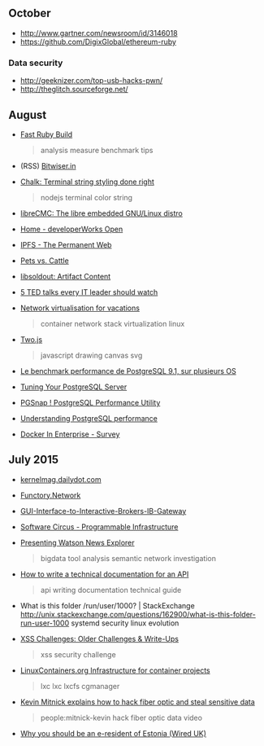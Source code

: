 
## October

* http://www.gartner.com/newsroom/id/3146018
* https://github.com/DigixGlobal/ethereum-ruby

### Data security 

* http://geeknizer.com/top-usb-hacks-pwn/
* http://theglitch.sourceforge.net/

## August

* [Fast Ruby Build](
  https://github.com/JuanitoFatas/fast-ruby)
  > analysis measure benchmark tips

* (RSS) [Bitwiser.in](
  http://bitwiser.in/)
  
* [Chalk: Terminal string styling done right](
  https://github.com/chalk/chalk)
  > nodejs terminal color string

* [libreCMC: The libre embedded GNU/Linux distro](
  https://librecmc.org/)

* [Home - developerWorks Open](
  https://developer.ibm.com/open/)
  
* [IPFS - The Permanent Web](
  https://github.com/ipfs/ipfs/)
  

* [Pets vs. Cattle](
  http://deis.com/blog/2015/pets-vs-cattle)

* [libsoldout: Artifact Content](
  http://fossil.instinctive.eu/libsoldout/artifact/1e22b7962dfba92c28f4916609746045dbe29a90)
  
* [5 TED talks every IT leader should watch](
  https://enterprisersproject.com/article/2015/7/5-ted-talks-every-it-leader-should-watch)

* [Network virtualisation for vacations](
  http://linuxfr.org/users/tankey/journaux/vacances-reseaux-hostiles)
  > container network stack virtualization linux

* [Two.js](
  https://jonobr1.github.io/two.js/)
  > javascript drawing canvas svg
  
* [Le benchmark performance de PostgreSQL 9.1, sur plusieurs OS](
  http://www.unix-experience.fr/2013/benchmark-comparatif-postgresql-9-1/)

* [Tuning Your PostgreSQL Server](
  https://wiki.postgresql.org/wiki/)

* [PGSnap ! PostgreSQL Performance Utility](
  http://pgsnap.projects.pgfoundry.org/)

* [Understanding PostgreSQL performance](
  http://www.craigkerstiens.com/2012/10/01/understanding-postgres-performance)

* [Docker In Enterprise - Survey](
  https://www.surveymonkey.com/r/?sm=KKFGNRVrhSSeAV7OzaMmWz64uH%2bM4pFuERLZiLBK3QagbSCQnkdrEerJ2lriKFO6gYxrLuWFX11tGCrXhnRuOA%3d%3d)

## July 2015

* [kernelmag.dailydot.com](
  http://kernelmag.dailydot.com/)

* [Functory.Network](
  https://www.lri.fr/~filliatr/functory/doc/Functory.Network.html)

* [GUI-Interface-to-Interactive-Brokers-IB-Gateway](
  https://github.com/virusme/GUI-Interface-to-Interactive-Brokers-IB-Gateway)

* [Software Circus - Programmable Infrastructure](
  http://softwarecircus.io/)

* [Presenting Watson News Explorer](
  https://developer.ibm.com/watson/blog/2015/07/20/presenting-watson-news-explorer/)
  > bigdata tool analysis semantic network investigation

* [How to write a technical documentation for an API](
  http://api-writing.blogspot.fr/)
  > api writing documentation technical guide

* What is this folder /run/user/1000? | StackExchange
  http://unix.stackexchange.com/questions/162900/what-is-this-folder-run-user-1000
  systemd security linux evolution

* [XSS Challenges: Older Challenges & Write-Ups](
  https://github.com/cure53/XSSChallengeWiki/wiki/Older-Challenges-and-Write-Ups)
  > xss security challenge

* [LinuxContainers.org Infrastructure for container projects](
  https://linuxcontainers.org/)
  > lxc lxc lxcfs cgmanager

* [Kevin Mitnick explains how to hack fiber optic and steal sensitive data](
  https://www.youtube.com/watch?v=bnzeyBK3kAY&feature=youtu.be)
  > people:mitnick-kevin hack fiber optic data video

* [Why you should be an e-resident of Estonia (Wired UK)](
  http://www.wired.co.uk/magazine/archive/2015/07/features/estonia-e-resident)


